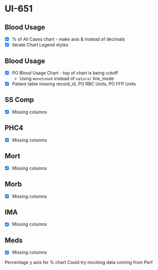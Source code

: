 # UI-651

## Blood Usage
- [x] % of All Cases chart - make axis & instead of decimals
- [x] Iterate Chart Legend styles

## Blood Usage
- [x] PO Blood Usage Chart - top of chart is being cutoff
  - Using `monotoneX` instead of `natural` line_mode
- [x] Patient table missing record_id, PO RBC Units, PO FFP Units

## SS Comp
- [x] Missing columns

## PHC4
- [x] Missing columns

## Mort
- [x] Missing columns

## Morb
- [x] Missing columns

## IMA
- [x] Missing columns

## Meds
- [x] Missing columns

Percentage y axis for % chart
Could try mocking data coming from Perf
